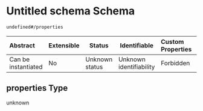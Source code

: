 # Untitled schema Schema

```txt
undefined#/properties
```




| Abstract            | Extensible | Status         | Identifiable            | Custom Properties | Additional Properties | Access Restrictions | Defined In                                                                        |
| :------------------ | ---------- | -------------- | ----------------------- | :---------------- | --------------------- | ------------------- | --------------------------------------------------------------------------------- |
| Can be instantiated | No         | Unknown status | Unknown identifiability | Forbidden         | Allowed               | none                | [use_group.schema.json\*](../../out/use_group.schema.json "open original schema") |

## properties Type

unknown
